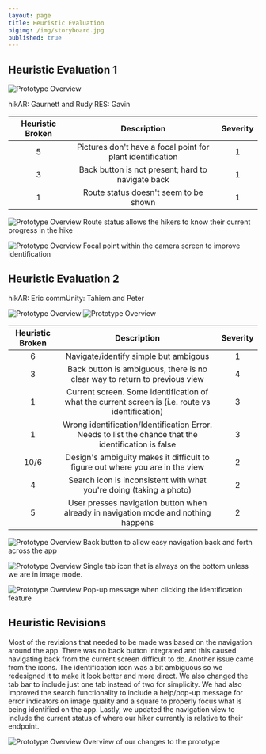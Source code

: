 ```yaml
---
layout: page
title: Heuristic Evaluation
bigimg: /img/storyboard.jpg
published: true
---
```


## Heuristic Evaluation 1

![Prototype Overview](/img/eval1.jpg)

hikAR: Gaurnett and Rudy
RES: Gavin 

| Heuristic Broken | Description | Severity |
| :----: | :----: | :----: |
| 5 | Pictures don't have a focal point for plant identification | 1 |
| 3 | Back button is not present; hard to navigate back | 1 |
| 1 | Route status doesn't seem to be shown | 1 |

![Prototype Overview](/img/nav.jpg)
Route status allows the hikers to know their current progress in the hike

![Prototype Overview](/img/camera.JPG)
Focal point within the camera screen to improve identification

## Heuristic Evaluation 2

hikAR: Eric
commUnity: Tahiem and Peter

![Prototype Overview](/img/eval2.jpg)
![Prototype Overview](/img/eval3.jpg)

| Heuristic Broken | Description | Severity |
| :----: | :----: | :----: |
| 6 | Navigate/identify simple but ambigous | 1 |
| 3 | Back button is ambiguous, there is no clear way to return to previous view | 4 |
| 1 | Current screen. Some identification of what the current screen is (i.e. route vs identification) | 3 |
| 1 | Wrong identification/Identification Error. Needs to list the chance that the identification is false | 3 |
| 10/6 | Design's ambiguity makes it difficult to figure out where you are in the view | 2 |
| 4 | Search icon is inconsistent with what you're doing (taking a photo) | 2 |
| 5 | User presses navigation button when already in navigation mode and nothing happens | 2 |

![Prototype Overview](/img/back.jpg)
Back button to allow easy navigation back and forth across the app

![Prototype Overview](/img/tab.JPG)
Single tab icon that is always on the bottom unless we are in image mode.

![Prototype Overview](/img/error.jpg)
Pop-up message when clicking the identification feature 

## Heuristic Revisions 

Most of the revisions that needed to be made was based on the navigation around the app. There was no back button integrated and this caused navigating back from the current screen difficult to do. Another issue came from the icons. The identification icon was a bit ambiguous so we redesigned it to make it look better and more direct. We also changed the tab bar to include just one tab instead of two for simplicity. We had also improved the search functionality to include a help/pop-up message for error indicators on image quality and a square to properly focus what is being identified on the app. Lastly, we updated the navigation view to include the current status of where our hiker currently is relative to their endpoint.

![Prototype Overview](/img/overview.jpg)
Overview of our changes to the prototype

